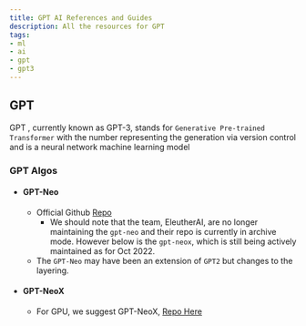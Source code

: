 ```yaml
---
title: GPT AI References and Guides
description: All the resources for GPT
tags:
- ml
- ai
- gpt
- gpt3
---
```



## GPT

GPT , currently known as GPT-3, stands for `Generative Pre-trained Transformer` with the number representing the generation via version control and is a neural network machine learning model 

### GPT Algos

- #### GPT-Neo
  
  - Official Github [Repo](https://github.com/EleutherAI/gpt-neo)
    - We should note that the team, EleutherAI, are no longer maintaining the `gpt-neo` and their repo is currently in archive mode. However below is the `gpt-neox`, which is still being actively maintained as for Oct 2022.
  - The `GPT-Neo` may have been an extension of `GPT2` but changes to the layering.

- #### GPT-NeoX

  - For GPU, we suggest GPT-NeoX, [Repo Here](https://github.com/EleutherAI/gpt-neox/)
